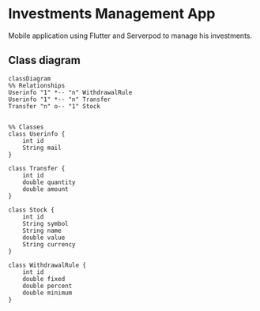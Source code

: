 # Investments Management App
Mobile application using Flutter and Serverpod to manage his investments.

## Class diagram
```mermaid
classDiagram
%% Relationships
Userinfo "1" *-- "n" WithdrawalRule
Userinfo "1" *-- "n" Transfer
Transfer "n" o-- "1" Stock


%% Classes
class Userinfo {
    int id
    String mail
}

class Transfer {
    int id
    double quantity
    double amount
}

class Stock {
    int id
    String symbol
    String name
    double value
    String currency
}

class WithdrawalRule {
    int id
    double fixed
    double percent
    double minimum
}

```